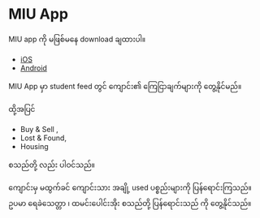 # MIU App

MIU app ကို မဖြစ်မနေ download ချထားပါ။

- [iOS](https://itunes.apple.com/us/app/id1187041333)
- [Android](https://play.google.com/store/apps/details?id=com.oohlala.mum)

MIU App မှာ student feed တွင် ကျောင်း၏ ကြေငြာချက်များကို တွေ့နိုင်မည်။

ထို့အပြင် 
- Buy & Sell , 
- Lost & Found, 
- Housing 

စသည်တို့ လည်း ပါဝင်သည်။

ကျောင်းမှ မထွက်ခင် ကျောင်းသား အချို့ used ပစ္စည်းများကို ပြန်ရောင်းကြသည်။ ဥပမာ ရေခဲသေတ္တာ ၊​ ထမင်းပေါင်းအိုး စသည်တို့ ပြန်ရောင်းသည် ကို တွေ့နိုင်သည်။ 